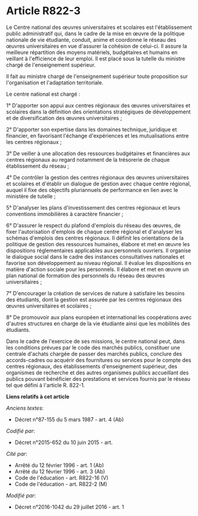 # Article R822-3

Le Centre national des œuvres universitaires et scolaires est l'établissement public administratif qui, dans le cadre de la
mise en œuvre de la politique nationale de vie étudiante, conduit, anime et coordonne le réseau des œuvres universitaires en
vue d'assurer la cohésion de celui-ci. Il assure la meilleure répartition des moyens matériels, budgétaires et humains en
veillant à l'efficience de leur emploi. Il est placé sous la tutelle du ministre chargé de l'enseignement supérieur. 

Il fait au ministre chargé de l'enseignement supérieur toute proposition sur l'organisation et l'adaptation territoriale. 

Le centre national est chargé : 

1° D'apporter son appui aux centres régionaux des œuvres universitaires et scolaires dans la définition des orientations
stratégiques de développement et de diversification des œuvres universitaires ; 

2° D'apporter son expertise dans les domaines technique, juridique et financier, en favorisant l'échange d'expériences et les
mutualisations entre les centres régionaux ; 

3° De veiller à une allocation des ressources budgétaires et financières aux centres régionaux au regard notamment de la
trésorerie de chaque établissement du réseau ; 

4° De contrôler la gestion des centres régionaux des œuvres universitaires et scolaires et d'établir un dialogue de gestion
avec chaque centre régional, auquel il fixe des objectifs pluriannuels de performance en lien avec le ministère de tutelle ; 

5° D'analyser les plans d'investissement des centres régionaux et leurs conventions immobilières à caractère financier ; 

6° D'assurer le respect du plafond d'emplois du réseau des œuvres, de fixer l'autorisation d'emplois de chaque centre
régional et d'analyser les schémas d'emplois des centres régionaux. Il définit les orientations de la politique de gestion
des ressources humaines, élabore et met en œuvre les dispositions réglementaires applicables aux personnels ouvriers. Il
organise le dialogue social dans le cadre des instances consultatives nationales et favorise son développement au niveau
régional. Il évalue les dispositions en matière d'action sociale pour les personnels. Il élabore et met en œuvre un plan
national de formation des personnels du réseau des œuvres universitaires ; 

7° D'encourager la création de services de nature à satisfaire les besoins des étudiants, dont la gestion est assurée par les
centres régionaux des œuvres universitaires et scolaires ; 

8° De promouvoir aux plans européen et international les coopérations avec d'autres structures en charge de la vie étudiante
ainsi que les mobilités des étudiants. 

Dans le cadre de l'exercice de ses missions, le centre national peut, dans les conditions prévues par le code des marchés
publics, constituer une centrale d'achats chargée de passer des marchés publics, conclure des accords-cadres ou acquérir des
fournitures ou services pour le compte des centres régionaux, des établissements d'enseignement supérieur, des organismes de
recherche et des autres organismes publics accueillant des publics pouvant bénéficier des prestations et services fournis par
le réseau tel que défini à l'article R. 822-1.

**Liens relatifs à cet article**

_Anciens textes_:

  - Décret n°87-155 du 5 mars 1987 - art. 4 (Ab)

_Codifié par_:

  - Décret n°2015-652 du 10 juin 2015 - art.

_Cité par_:

  - Arrêté du 12 février 1996 - art. 1 (Ab)
  - Arrêté du 12 février 1996 - art. 3 (Ab)
  - Code de l'éducation - art. R822-16 (V)
  - Code de l'éducation - art. R822-2 (M)

_Modifié par_:

  - Décret n°2016-1042 du 29 juillet 2016 - art. 1
